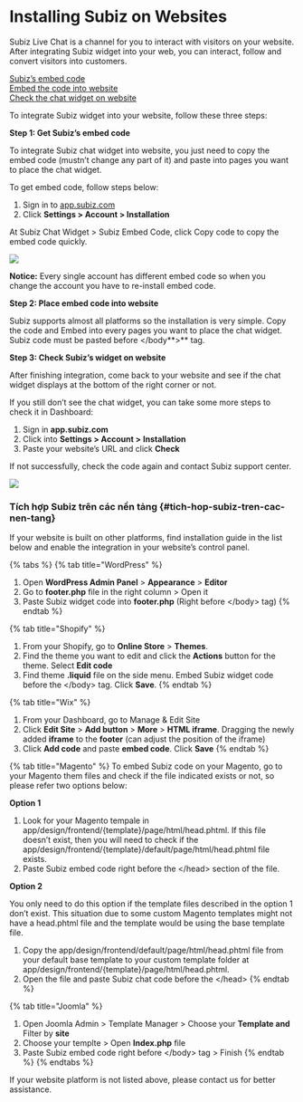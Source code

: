 # Installing Subiz on Websites

Subiz Live Chat is a channel for you to interact with visitors on your website.  After integrating Subiz widget into your web, you can interact, follow and convert visitors into customers.

[Subiz’s embed code ](https://docv4.subiz.com/integration-into-website/#SubizCode)  
[Embed the code into website](https://docv4.subiz.com/integration-into-website/#Installation)  
[Check the chat widget on website](https://docv4.subiz.com/integration-into-website/#CheckWidget)

To integrate Subiz widget into your website, follow these three steps:

**Step 1: Get Subiz’s embed code**

To integrate Subiz chat widget into website, you just need to copy the embed code \(mustn’t change any part of it\) and paste into pages you want to place the chat widget.

To get embed code, follow steps below:

1. Sign in to [app.subiz.com](https://app.subiz.com/)
2. Click **Settings &gt; Account &gt; Installation**

At Subiz Chat Widget &gt; Subiz Embed Code, click Copy code to copy the embed code quickly.

![](https://docv4.subiz.com/wp-content/uploads/2018/03/copy-code.png)

**Notice:** Every single account has different embed code so when you change the account you have to re-install embed code.

**Step 2: Place embed code into website**

Subiz supports almost all platforms so the installation is very simple. Copy the code and Embed into every pages you want to place the chat widget. Subiz code must be pasted before &lt;/body**&gt;** tag.

**Step 3: Check Subiz’s widget on website**

After finishing integration, come back to your website and see if the chat widget displays at the bottom of the right corner or not.

If you still don’t see the chat widget, you can take some more steps to check it in Dashboard:

1. Sign in **app.subiz.com**
2. Click into **Settings &gt; Account &gt;** **Installation**
3. Paste your website’s URL and click **Check**

If not successfully, check the code again and contact Subiz support center.

![](https://docv4.subiz.com/wp-content/uploads/2018/03/check-code.png)

### Tích hợp Subiz trên các nền tảng {#tich-hop-subiz-tren-cac-nen-tang}

If your website is built on other platforms, find installation guide in the list below and enable the integration in your website’s control panel.

{% tabs %}
{% tab title="WordPress" %}
1. Open **WordPress Admin Panel** &gt; **Appearance** &gt; **Editor**
2. Go to **footer.php** file in the right column &gt; Open it
3. Paste Subiz widget code into **footer.php** \(Right before &lt;/body&gt; tag\)
{% endtab %}

{% tab title="Shopify" %}
1. From your Shopify, go to **Online Store** &gt; **Themes**.
2. Find the theme you want to edit and click the **Actions** button for the theme. Select **Edit code**
3. Find theme **.liquid** file on the side menu. Embed Subiz widget code before the &lt;/body&gt; tag. Click **Save**.
{% endtab %}

{% tab title="Wix" %}
1. From your Dashboard, go to Manage & Edit Site
2. Click **Edit Site** &gt; **Add button** &gt; **More** &gt; **HTML iframe**. Dragging the newly added **iframe** to the **footer** \(can adjust the position of the iframe\)
3. Click **Add code** and paste **embed code**. Click **Save**
{% endtab %}

{% tab title="Magento" %}
To embed Subiz code on your Magento, go to your Magento them files and check if the file indicated exists or not, so please refer two options below:

**Option 1**

1. Look for your Magento tempale in app/design/frontend/{template}/page/html/head.phtml. If this file doesn’t exist, then you will need to check if the app/design/frontend/{template}/default/page/html/head.phtml file exists.
2. Paste Subiz embed code right before the &lt;/head&gt; section of the file.

**Option 2**

You only need to do this option if the template files described in the option 1 don’t exist. This situation due to some custom Magento templates might not have a head.phtml file and the template would be using the base template file.

1. Copy the app/design/frontend/default/page/html/head.phtml file from your default base template to your custom template folder at app/design/frontend/{template}/page/html/head.phtml.
2. Open the file and paste Subiz chat code before the &lt;/head&gt;
{% endtab %}

{% tab title="Joomla" %}
1. Open Joomla Admin &gt; Template Manager &gt; Choose your **Template and** Filter by **site**
2. Choose your templte &gt; Open **Index.php** file
3. Paste Subiz embed code right before &lt;/body&gt; tag &gt; Finish
{% endtab %}
{% endtabs %}

If your website platform is not listed above, please contact us for better assistance.

